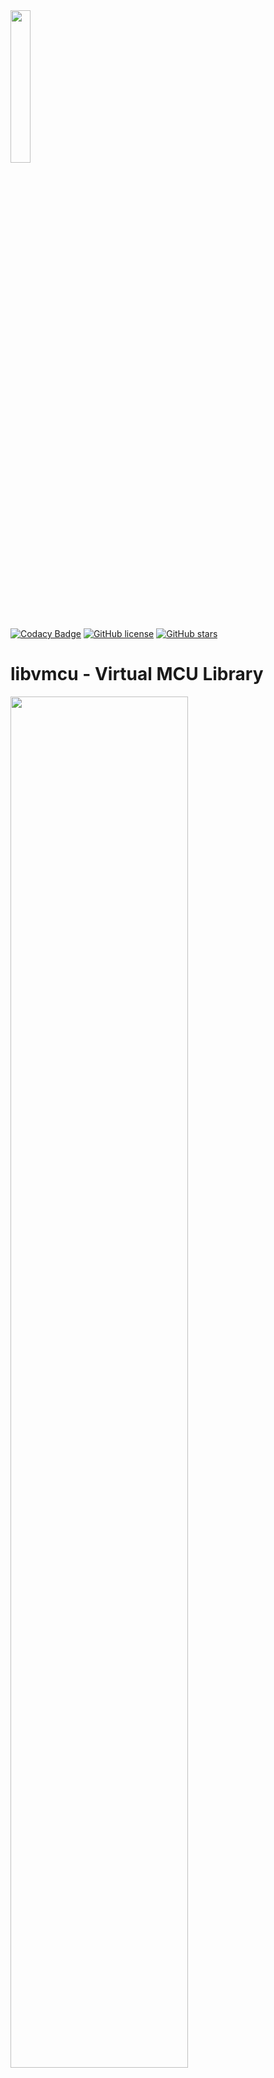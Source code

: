<img src="https://raw.githubusercontent.com/Milo-D/MDX-Assembly-Debugger/master/images/libvmcu_logo.svg" width="25%">

[![Codacy Badge](https://api.codacy.com/project/badge/Grade/5964af10f14742d19d0be39f8b3e10b6)](https://www.codacy.com/manual/Milo-D/MDX-Assembly-Debugger?utm_source=github.com&amp;utm_medium=referral&amp;utm_content=Milo-D/MDX-Assembly-Debugger&amp;utm_campaign=Badge_Grade)
[![GitHub license](https://img.shields.io/github/license/Milo-D/MDX-Assembly-Debugger.svg)](https://github.com/Milo-D/MDX-Assembly-Debugger.git/blob/master/LICENSE)
[![GitHub stars](https://img.shields.io/github/stars/Milo-D/MDX-Assembly-Debugger.svg?style=social&label=Star&maxAge=2592000)](https://GitHub.com/Milo-D/MDX-Assembly-Debugger/stargazers/)

# libvmcu - Virtual MCU Library

<img src="https://raw.githubusercontent.com/Milo-D/libvmcu-Virtual-MCU-Library/master/images/libvmcu_architecture.svg" width="75%">

VMCU is a small engine for static and dynamic analysis of AVR Microcontroller binaries. **This library is
still in development.**

libvmcu can be used to

- create (regression) tests for embedded systems
- perform binary analysis on AVR programs
- build debuggers and simulators
- explore disassembly

##### Table of Contents
[I Features](#Features)

[II Examples](#Examples)

[III Showcase](#Showcase)

[IV How VMCU works](#How-VMCU-works)

[V Setup VMCU](#Setup)

[VI Supported MCUs](#Supported-Microcontroller)

[VII Dynamic Analysis](#Dynamic-Analysis)

[VIII Static Analysis](#Static-Analysis)

[IX Instruction-Set](#Instructions)

[X Bindings](#Bindings)

[XI Contributing](#Contributing)

[XII Credits](#Credits)

[XIII Documentation](#Documentation)

# Features

### Take one step forward and one back

VMCU supports backstepping. You'll be able to simulate both, forth and back.
Note that backstepping will erase externally (via write_gpr, ...) added data.

### Cycle accurate realtime Simulation

Cycle accurate realtime simulation of the microcontroller including its peripherals.

### Decode, Decompose, Disassemble, Analyze

The pipeline offers an interface for each stage: decode, decompose, disassemble and analyze.
Stages can either operate on a single opcode or a whole binary. 

### Combine Static and Dynamic Analysis

Perform a static analysis on your binary to receive additional information, 
for example which SFRs are used by the program. Then, use this information
to improve your dynamic analysis.

### No further dependencies

VMCU comes with no further dependencies, thus allowing easy setup and easy usage.

# Examples

#### Unit-Test: timer0 interrupt frequency

```c
#define TESTFILE  "../../driver/led/led.hex"

#define PORTB     0x0025
#define PB5       0x05

#define bit(v, b) ((v & (1 << b)) >> b)

int main(const int argc, const char **argv) {

    uint8_t led;
    
    /* ignoring checks for this example */
    vmcu_report_t *report = vmcu_analyze_ihex(TESTFILE);
    vmcu_system_t *sys    = vmcu_system_ctor(report);
    
    do {

        vmcu_system_step(sys);
        led = vmcu_system_read_data(sys, PORTB);

    } while(bit(led, PB5) == 0x00);

    const double f    = 16000000U;
    const double c    = sys->cycles;
    const double time = (c / f);
    
    assert((0.95 <= time) && (time <= 1.05));
    printf("Time between LED toggle: %lf [s]\n", time);
    
    vmcu_report_dtor(report);
    vmcu_system_dtor(sys);

    return EXIT_SUCCESS;
}
```

```console
[Test Result] Time between LED toggle: 1.000021 [s]
```

#### Printing disassembly of an intel hex file

```c
int main(void) {
    
    /* ignoring checks for this example */
    vmcu_report_t *report = vmcu_analyze_ihex("file.hex");
    
    for(int32_t i = 0; i < report->progsize; i++)
        printf("%s\n", report->disassembly[i].mnem);
    
    vmcu_report_dtor(report);
    return EXIT_SUCCESS;
}
```

#### Printing potential labels

```c
int main(void) {
    
    /* ignoring checks for this example */
    vmcu_report_t *report = vmcu_analyze_ihex("file.hex");
    
    for(int32_t i = 0; i < report->nlabels; i++) {
        
        vmcu_label_t *lx = &report->labels[i];
        
        printf("Label ID: %d, ", lx->id);
        printf("Address: 0x%04x\n", lx->addr);
    }
    
    vmcu_report_dtor(report);
    return EXIT_SUCCESS;
}
```

#### Printing xrefs of potential labels

```c
int main(void) {
    
    /* ignoring checks for this example */
    vmcu_report_t *report = vmcu_analyze_ihex("file.hex");
    
    for(int32_t i = 0; i < report->nlabels; i++) {

        vmcu_label_t *lx = &report->labels[i];
        printf("0x%04x\tL%d\n\n", lx->addr, lx->id);

        for(int32_t j = 0; j < lx->nxrefs; j++) {

            vmcu_xref_t *x = &lx->xrefs[j];

            printf(" xref from 0x%04x ", x->p->addr);
            printf("(%s)\n", x->p->mnem);
        }

        printf("\n");
    }
    
    vmcu_report_dtor(report);
    return EXIT_SUCCESS;
}
```

#### Simulating until hitting endless loop 

```c
int main(void) {
    
    /* ignoring checks for this example */
    vmcu_report_t *report = vmcu_analyze_ihex("file.hex");
    vmcu_system_t *sys    = vmcu_system_ctor(report);
    
    do {
        
        int32_t pc   = vmcu_system_get_pc(sys);         // read current pc
        uint16_t opc = vmcu_system_read_flash(sys, pc); // read current opcode
        
        if(opc == 0xcfff)       // 0xcfff (big endian) = 'rjmp -1' (endless loop)
            break;
        
        vmcu_system_step(sys);
        
    } while(true);
    
    vmcu_report_dtor(report);
    vmcu_system_dtor(sys);
    
    return EXIT_SUCCESS;
}
```

# Showcase

![mdx_debug](https://user-images.githubusercontent.com/46600932/104666434-33f9da80-56d4-11eb-882b-724b13536412.png)
<sup>A small debugger written with libvmcu</sup>

![vcd_showcase](https://user-images.githubusercontent.com/46600932/109825592-430ffa00-7c3a-11eb-9af3-26175b962ef2.png)
<sup>VCD-Trace Tool by pointbazaar</sup>

# How VMCU works

### Analyzer Pipeline

**Stage 0:** The very first stage is the decoder. The decoder tries to decode the given Hex File.

**Stage 1:** Once the binary has been decoded successfully, the data will be sent to the decomposer, so that 
operands can be extracted and classified.

**Stage 2:** In this stage, the disassembler receives the result of Stage 0 and Stage 1 in order to generate 
mnemonics and some comments.

**Stage 3:** Now the analyzer comes into play. The analyzer takes all the data from the previous three steps 
and performs a static analysis on it. It then generates a report and returns it, so that
a virtual microcontroller can be initialized in order to start a dynamic analysis.

# Setup

Currently this library comes with two headers, both can be found in engine/include/libvmcu:

- libvmcu_analyzer.h  (static analysis)
- libvmcu_system.h    (dynamic analysis, simulation)

Let's say, we have a file called driver.c on top level of this repository 
and we want to link it with libvmcu:

#### Include libvmcu headers
```c
#include "libvmcu_analyzer.h"
#include "libvmcu_system.h"

int main(void) {
    
    return 0;
}
```

#### Build libvmcu
```console
You@Terminal:~$ make clean all
```

#### Build driver object
```console
You@Terminal:~$ gcc -Iengine/include/libvmcu/ -c driver.c -o driver.o
```

#### Link with libvmcu (do not forget -lm)
```console
You@Terminal:~$ gcc -o driver driver.o -L/build/apps/ -lvmcu -lm
```

That's it. If you face issues, take look at some examples in the driver/ directory.

# Supported Microcontroller

Static analysis can be performed on any AVR microcontroller type. The dynamic analysis supports
the following microcontrollers

- [x] ATmega328
- [x] ATmega328P
- [ ] ATmega48
- [ ] ATmega88 
- [ ] ATmega168
- [ ] ATmega16
- [ ] ATmega8
- [ ] ...

# Dynamic Analysis

- [x] Backstepping
- [x] Interrupt support
- [x] cycle accurate realtime simulation
- [x] Support for 133 AVR assembly instructions
  

- [x] Accurate simulation of internal peripherals
    - [x] 8-bit Timer (partial)
    - [ ] 16-bit Timer
    - [x] EEPROM
    - [ ] UART
    - [ ] SPI
    - [ ] WDT
    - [ ] ...
    
# Static Analysis

- [x] Decompose and classify instructions
- [x] Disassembler
- [x] Analyzer for AVR binaries
- [x] Cross references (xref-from)


- [ ] Analyzer Submodules
   - [x] Label analysis
   - [ ] Function analysis
   - [ ] ISR analysis
   - [x] SFR analysis
   - [ ] ...

- [ ] Format Reader
    - [x] intel hex
    - [ ] motorola hex
    - [ ] bin
    - [ ] elf 

# Instructions
Currently VMCU supports: ~ 133 Instructions. Some few instructions are implemented as 'nop'
instructions, therefore, have no real functionality. These instructions will be implemented
as soon as possible. Following instructions require further work:

- WDR
- ELPM
- DES
- SLEEP
- SPM
- BREAK

All other assembly instructions are working just fine.

# Bindings

- [x] Java
- [ ] Python

libvmcu has Java bindings for basic functionalities. For more information
take a look at bindings/java/

Also note that, bindings might not always work with the latest version due to development
of the engine.

# Contributing

| Engine                                       | Drivers                                        | Bindings                                       |Testing                                       |
|:--------------------------------------------:|:----------------------------------------------:|:----------------------------------------------:|:--------------------------------------------:|
| <span style="color:red">closed for PR</span> | <span style="color:green">open for PR</span>   | <span style="color:green">open for PR</span>   | <span style="color:red">closed for PR</span>

# Credits

1) Huge thanks to <a href="https://alexander-hansen.dev">Alexander Hansen</a> for the new logo and architecture diagram. :)

# Documentation

The wiki will be updated as soon as possible. The libvmcu header files are documented, too.
